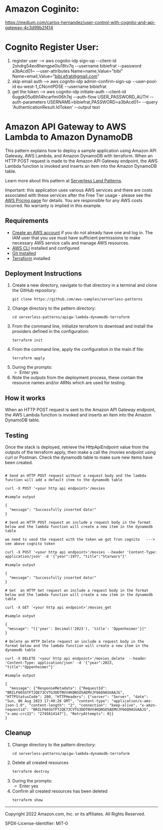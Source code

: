 # Amazon Coginito:

https://medium.com/carlos-hernandez/user-control-with-cognito-and-api-gateway-4c3d99b2f414

# Cognito Register User:
1. register user --> aws cognito-idp sign-up --client-id 2shdrg54eo8hengpe0iu18tv7q  --username bibiefrat --password a3bAcd01~ --user-attributes Name=name,Value="bibi" Name=email,Value="bibi.efrat@gmail.com"
2. skip email auth --> aws cognito-idp admin-confirm-sign-up  --user-pool-id eu-west-1_CNcmtPD5E --username bibiefrat
3. get the token -->  aws cognito-idp initiate-auth --client-id 6ugqk05u6lh14hcarfmi06h7ej  --auth-flow USER_PASSWORD_AUTH --auth-parameters USERNAME=bibiefrat,PASSWORD=a3bAcd01~ --query 'AuthenticationResult.IdToken' --output text

# Amazon API Gateway to AWS Lambda to Amazon DynamoDB

This pattern explains how to deploy a sample application using Amazon API Gateway, AWS Lambda, and Amazon DynamoDB with terraform. When an HTTP POST request is made to the Amazon API Gateway endpoint, the AWS Lambda function is invoked and inserts an item into the Amazon DynamoDB table.

Learn more about this pattern at [Serverless Land Patterns](https://serverlessland.com/patterns/apigw-lambda-dynamodb-terraform).

Important: this application uses various AWS services and there are costs associated with these services after the Free Tier usage - please see the [AWS Pricing page](https://aws.amazon.com/pricing/) for details. You are responsible for any AWS costs incurred. No warranty is implied in this example.

## Requirements

* [Create an AWS account](https://portal.aws.amazon.com/gp/aws/developer/registration/index.html) if you do not already have one and log in. The IAM user that you use must have sufficient permissions to make necessary AWS service calls and manage AWS resources.
* [AWS CLI](https://docs.aws.amazon.com/cli/latest/userguide/install-cliv2.html) installed and configured
* [Git Installed](https://git-scm.com/book/en/v2/Getting-Started-Installing-Git)
* [Terraform](https://learn.hashicorp.com/tutorials/terraform/install-cli?in=terraform/aws-get-started) installed

## Deployment Instructions

1. Create a new directory, navigate to that directory in a terminal and clone the GitHub repository:
    ``` 
    git clone https://github.com/aws-samples/serverless-patterns
    ```
1. Change directory to the pattern directory:
    ```
    cd serverless-patterns/apigw-lambda-dynamodb-terraform
    ```
1. From the command line, initialize terraform to download and install the providers defined in the configuration:
    ```
    terraform init
    ```
1. From the command line, apply the configuration in the main.tf file:
    ```
    terraform apply
    ```
1. During the prompts:
    * Enter yes
1. Note the outputs from the deployment process, these contain the resource names and/or ARNs which are used for testing.

## How it works

When an HTTP POST request is sent to the Amazon API Gateway endpoint, the AWS Lambda function is invoked and inserts an item into the Amazon DynamoDB table.

## Testing

Once the stack is deployed, retrieve the HttpApiEndpoint value from the outputs of the terraform apply, then make a call the /movies endpoint using curl or Postman.
Check the dynamodb table to make sure new items have been created.


```

# Send an HTTP POST request without a request body and the lambda function will add a default item to the dynamodb table

curl -X POST '<your http api endpoint>'/movies

#sample output

{
  "message": "Successfully inserted data!"
}
```

```
# Send an HTTP POST request an include a request body in the format below and the lambda function will create a new item in the dynamodb table

we need to send the request with the token we got fron cognito   ---> see above cognito token

curl -X POST '<your http api endpoint>'/movies --header 'Content-Type: application/json' -d '{"year":1977, "title":"Starwars"}' 

#sample output

{
  "message": "Successfully inserted data!"
}
```


```
# Get  an HTTP Get request an include a request body in the format below and the lambda function will create a new item in the dynamodb table

curl -X GET '<your http api endpoint>'/movies_get

#sample output

{
 "message": "[{'year': Decimal('2023'), 'title': 'Oppenheimer'}]"
}
```

```
# Delete an HTTP Delete request an include a request body in the format below and the lambda function will create a new item in the dynamodb table

curl -X DELETE '<your http api endpoint>'/movies_delete  --header 'Content-Type: application/json' -d '{"year":2023, "title":"Oppenheimer"}'

#sample output

{
  "message": {"ResponseMetadata": {"RequestId": "BRILF66SGTFT2QE73CVTG3DDTNVV4KQNSO5AEMVJF66Q9ASUAAJG", "HTTPStatusCode": 200, "HTTPHeaders": {"server": "Server", "date": "Sun, 06 Aug 2023 17:40:26 GMT", "content-type": "application/x-amz-json-1.0", "content-length": "2", "connection": "keep-alive", "x-amzn-requestid": "BRILF66SGTFT2QE73CVTG3DDTNVV4KQNSO5AEMVJF66Q9ASUAAJG", "x-amz-crc32": "2745614147"}, "RetryAttempts": 0}}
}
```



## Cleanup
 
1. Change directory to the pattern directory:
    ```
    cd serverless-patterns/apigw-lambda-dynamodb-terraform
    ```
1. Delete all created resources
    ```bash
    terraform destroy
    ```
1. During the prompts:
    * Enter yes
1. Confirm all created resources has been deleted
    ```bash
    terraform show
    ```
----
Copyright 2022 Amazon.com, Inc. or its affiliates. All Rights Reserved.

SPDX-License-Identifier: MIT-0


